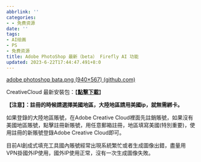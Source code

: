 ```yaml
---
abbrlink: ''
categories:
- - 免费资源
date: ''
tags:
- AI绘画
- PS
- 免费资源
title: Adobe PhotoShop 最新（beta） Firefly AI 功能
updated: 2023-6-22T17:44:47.491+8:0
---
```

[adobe photoshop bata.png (940×567) (github.com)](https://github.com/18080866236/magic/blob/main/source/img/adobe%20photoshop%20bata.png?raw=true)

CreativeCloud 最新安裝包：【**[點擊下載](https://creativecloud.adobe.com/apps/download/creative-cloud)**】

**【注意】：註冊的時候請選擇美國地區，大陸地區請用美國ip，就無需綁卡。**

如果登錄的大陸地區賬號，在Adobe Creative Cloud裡面先註銷賬號，如果沒有美國地區賬號，點擊註冊新賬號，用任意郵箱註冊，地區填寫美國(特別重要)，使用註冊的新賬號登錄Adobe Creative Cloud即可。

目前AI創成式填充工具國內賬號經常出現系統繁忙或者生成圖像出錯，盡量用VPN掛國外IP使用，國外IP使用正常，沒有一次生成圖像失敗。
